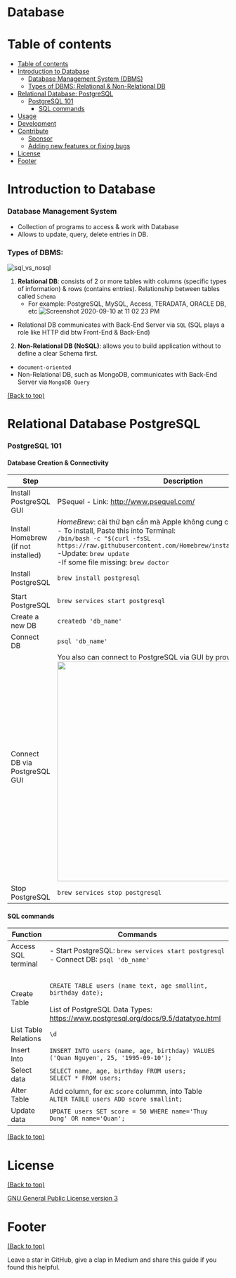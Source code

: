 # Database

# Table of contents
- [Table of contents](#table-of-contents)
- [Introduction to Database](#introduction-to-database)
   - [Database Management System (DBMS)](#database-management-system) 
   - [Types of DBMS: Relational & Non-Relational DB](#types-of-dbms) 
- [Relational Database: PostgreSQL](#relational-database-postgresql)
   - [PostgreSQL 101](#postgresql-101) 
      - [SQL commands](#sql-commands)
- [Usage](#usage)
- [Development](#development)
- [Contribute](#contribute)
    - [Sponsor](#sponsor)
    - [Adding new features or fixing bugs](#adding-new-features-or-fixing-bugs)
- [License](#license)
- [Footer](#footer)

# Introduction to Database
### Database Management System

- Collection of programs to access & work with Database
- Allows to update, query, delete entries in DB.
### Types of DBMS:
![sql_vs_nosql](https://user-images.githubusercontent.com/64508435/92753545-93f61280-f3bc-11ea-81d7-77181f2105b0.png)

1. **Relational DB**: consists of 2 or more tables with columns (specific types of information) & rows (contains entries). Relationship between tables called `Schema`
    - For example: PostgreSQL, MySQL, Access, TERADATA, ORACLE DB, etc
    ![Screenshot 2020-09-10 at 11 02 23 PM](https://user-images.githubusercontent.com/64508435/92751029-33fe6c80-f3ba-11ea-9084-9c9470bc0eb3.png)

- Relational DB communicates with Back-End Server via `SQL` (SQL plays a role like HTTP did btw Front-End & Back-End)

2. **Non-Relational DB (NoSQL)**: allows you to build application without to define a clear Schema first.
- `document-oriented` 
- Non-Relational DB, such as MongoDB, communicates with Back-End Server via `MongoDB Query`

[(Back to top)](#table-of-contents)

# Relational Database PostgreSQL
### PostgreSQL 101
#### Database Creation & Connectivity
|Step |Description   |   
|---|---|
| Install PostgreSQL GUI  |  PSequel - Link: http://www.psequel.com/  |  
|Install Homebrew (if not installed)| *HomeBrew*: cài thứ bạn cần mà Apple không cung cấp<br>- To install, Paste this into Terminal: <br> `/bin/bash -c "$(curl -fsSL https://raw.githubusercontent.com/Homebrew/install/master/install.sh)"`<br>-Update: `brew update`<br>-If some file missing: `brew doctor`|
| Install PostgreSQL | `brew install postgresql` |
|||
| Start PostgreSQL | `brew services start postgresql` |
| Create a new DB| `createdb 'db_name'` |
| Connect DB | `psql 'db_name'` |
| Connect DB via PostgreSQL GUI| You also can connect to PostgreSQL via GUI by providing `db_name` <img src="https://user-images.githubusercontent.com/64508435/93224480-b795d000-f7a3-11ea-9cf6-38034c225ecb.png" width="500"> |
| Stop PostgreSQL | `brew services stop postgresql` |

#### SQL commands

| Function| Commands|
|---|---|
|Access SQL terminal| - Start PostgreSQL: `brew services start postgresql`<br> - Connect DB: `psql 'db_name'` |
|||
|Create Table| <br> `CREATE TABLE users (name text, age smallint, birthday date);`<br><br> List of PostgreSQL Data Types: https://www.postgresql.org/docs/9.5/datatype.html|
|List Table Relations| `\d`|
| Insert Into | `INSERT INTO users (name, age, birthday) VALUES ('Quan Nguyen', 25, '1995-09-10');` |
| Select data| `SELECT name, age, birthday FROM users;` <br>`SELECT * FROM users;`|
| Alter Table | Add column, for ex: `score` colummn, into Table<br> `ALTER TABLE users ADD score smallint;`|
| Update data | `UPDATE users SET score = 50 WHERE name='Thuy Dung' OR name='Quan';`|


[(Back to top)](#table-of-contents)
# License
[(Back to top)](#table-of-contents)

<!-- Adding the license to README is a good practice so that people can easily refer to it.

Make sure you have added a LICENSE file in your project folder. **Shortcut:** Click add new file in your root of your repo in GitHub > Set file name to LICENSE > GitHub shows LICENSE templates > Choose the one that best suits your project!

I personally add the name of the license and provide a link to it like below. -->

[GNU General Public License version 3](https://opensource.org/licenses/GPL-3.0)

# Footer
[(Back to top)](#table-of-contents)

<!-- Let's also add a footer because I love footers and also you **can** use this to convey important info.

Let's make it an image because by now you have realised that multimedia in images == cool(*please notice the subtle programming joke). -->

Leave a star in GitHub, give a clap in Medium and share this guide if you found this helpful.

<!-- Add the footer here -->

<!-- ![Footer](https://github.com/navendu-pottekkat/awesome-readme/blob/master/fooooooter.png) -->

